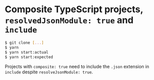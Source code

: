 # Composite TypeScript projects, `resolvedJsonModule: true` and `include`

```bash
$ git clone [...]
$ yarn
$ yarn start:actual
$ yarn start:expected
```

Projects with `composite: true` need to include the `.json` extension in `include` despite `resolveJsonModule: true`.
